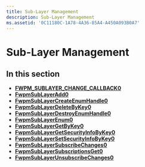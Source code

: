 ```yaml
---
title: Sub-Layer Management
description: Sub-Layer Management
ms.assetid: '0C11180C-1A78-4A36-85A4-A450A093B0A7'
---
```


# Sub-Layer Management

## In this section

-   [**FWPM\_SUBLAYER\_CHANGE\_CALLBACK0**](fwpm-sublayer-change-callback0-func.md)
-   [**FwpmSubLayerAdd0**](fwpmsublayeradd0-func.md)
-   [**FwpmSubLayerCreateEnumHandle0**](fwpmsublayercreateenumhandle0-func.md)
-   [**FwpmSubLayerDeleteByKey0**](fwpmsublayerdeletebykey0-func.md)
-   [**FwpmSubLayerDestroyEnumHandle0**](fwpmsublayerdestroyenumhandle0-func.md)
-   [**FwpmSubLayerEnum0**](fwpmsublayerenum0-func.md)
-   [**FwpmSubLayerGetByKey0**](fwpmsublayergetbykey0-func.md)
-   [**FwpmSubLayerGetSecurityInfoByKey0**](fwpmsublayergetsecurityinfobykey0-func.md)
-   [**FwpmSubLayerSetSecurityInfoByKey0**](fwpmsublayersetsecurityinfobykey0-func.md)
-   [**FwpmSubLayerSubscribeChanges0**](fwpmsublayersubscribechanges0-func.md)
-   [**FwpmSubLayerSubscriptionsGet0**](fwpmsublayersubscriptionsget0-func.md)
-   [**FwpmSubLayerUnsubscribeChanges0**](fwpmsublayerunsubscribechanges0-func.md)

 

 




